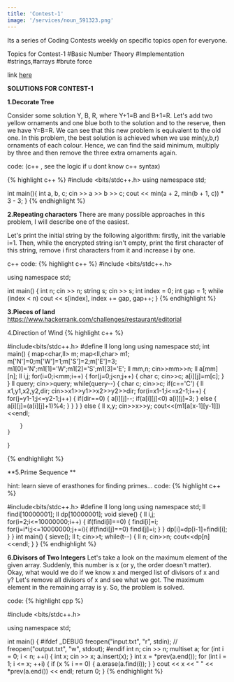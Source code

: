 ```yaml
---
title: 'Contest-1'
image: '/services/noun_591323.png'
---
```


Its a series of Coding Contests weekly on specific topics open for everyone.

Topics for Contest-1
#Basic Number Theory #Implementation #strings,#arrays #brute force

link [here](https://www.hackerrank.com/snistcontest1)

**SOLUTIONS FOR CONTEST-1**

**1.Decorate Tree**

Consider some solution Y, B, R, where Y+1=B and B+1=R. Let's add two yellow ornaments and one blue both to the solution and to the reserve, then we have Y=B=R. We can see that this new problem is equivalent to the old one. In this problem, the best solution is achieved when we use min(y,b,r) ornaments of each colour. Hence, we can find the said minimum, multiply by three and then remove the three extra ornaments again.


code: 
(c++ , see the logic if u dont know c++ syntax)

{% highlight c++ %}
#include <bits/stdc++.h>
using namespace std;

int main(){
    int a, b, c;
    cin >> a >> b >> c;
    cout << min(a + 2, min(b + 1, c)) * 3 - 3;
}
{% endhighlight %}

**2.Repeating characters**
There are many possible approaches in this problem, I will describe one of the easiest.

Let's print the initial string by the following algorithm: firstly, init the variable i=1. Then, while the encrypted string isn't empty, print the first character of this string, remove i first characters from it and increase i by one.

c++ code:
{% highlight c++ %}
#include <bits/stdc++.h>

using namespace std;

int main() {
    int n;
    cin >> n;
    string s;
    cin >> s;
    int index = 0;
    int gap = 1;
    while (index < n)
        cout << s[index], index += gap, gap++;
}
{% endhighlight %}


**3.Pieces of land**
https://www.hackerrank.com/challenges/restaurant/editorial


4.Direction of Wind
{% highlight c++ %}

#include<bits/stdc++.h>
#define ll long long
using namespace std;
int main()
{
    map<char,ll> m;
    map<ll,char> m1;
    m['N']=0;m['W']=1;m['S']=2;m['E']=3;
    m1[0]='N';m1[1]='W';m1[2]='S';m1[3]='E';
    ll mm,n;
    cin>>mm>>n;
    ll a[mm][n];
    ll i,j;
    for(i=0;i<mm;i++)
    {
        for(j=0;j<n;j++)
        {
            char c;
            cin>>c;
            a[i][j]=m[c];
        }
    }
    ll query;
    cin>>query;
    while(query--)
    {
        char c;
        cin>>c;
        if(c=='C')
        {
            ll x1,y1,x2,y2,dir;
            cin>>x1>>y1>>x2>>y2>>dir;
            for(i=x1-1;i<=x2-1;i++)
            {
                for(j=y1-1;j<=y2-1;j++)
                {
                    if(dir==0)
                    {
                        a[i][j]--;
                        if(a[i][j]<0)
                            a[i][j]=3;
                    }
                    else
                    {
                        a[i][j]=(a[i][j]+1)%4;
                    }
                }
            }
        }
        else
        {
            ll x,y;
            cin>>x>>y;
            cout<<(m1[a[x-1][y-1]])<<endl;
            
        }
    }
}

{% endhighlight %}

**5.Prime Sequence **

hint: learn sieve of erasthones for finding primes...
code:
{% highlight c++ %}

#include<bits/stdc++.h>
#define ll long long
using namespace std;
ll findi[10000001];
ll dp[10000001];
void sieve()
{
    ll i,j;
    for(i=2;i<=10000000;i++)
    {
        if(findi[i]==0)
        {
            findi[i]=i;
            for(j=i*i;j<=10000000;j+=i){
                if(findi[j]==0)
                    findi[j]=i;
            }
        }
        dp[i]=dp[i-1]+findi[i];
    }
}
int main()
{
    sieve();
    ll t;
    cin>>t;
    while(t--)
    {
        ll n;
        cin>>n;
        cout<<dp[n]<<endl;
    }
}
{% endhighlight %}

**6.Divisors of Two Integers** 
Let's take a look on the maximum element of the given array. Suddenly, this number is x (or y, the order doesn't matter). Okay, what would we do if we know x and merged list of divisors of x and y? Let's remove all divisors of x and see what we got. The maximum element in the remaining array is y. So, the problem is solved.

code:
{% highlight cpp %}

#include <bits/stdc++.h>

using namespace std;

int main() {
#ifdef _DEBUG
	freopen("input.txt", "r", stdin);
//	freopen("output.txt", "w", stdout);
#endif
	int n;
	cin >> n;
	multiset<int> a;
	for (int i = 0; i < n; ++i) {
		int x;
		cin >> x;
		a.insert(x);
	}
	int x = *prev(a.end());
	for (int i = 1; i <= x; ++i) {
		if (x % i == 0) {
			a.erase(a.find(i));
		}
	}
	cout << x << " " << *prev(a.end()) << endl;
	return 0;
}
{% endhighlight %}

